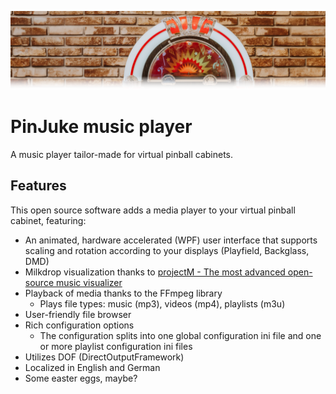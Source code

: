 ![Jukebox](docs/images/jukebox-header.png)

# PinJuke music player

A music player tailor-made for virtual pinball cabinets.

## Features

This open source software adds a media player to your virtual pinball cabinet, featuring:
- An animated, hardware accelerated (WPF) user interface that supports scaling and rotation according to your displays (Playfield, Backglass, DMD)
- Milkdrop visualization thanks to [projectM - The most advanced open-source music visualizer](https://github.com/projectM-visualizer/projectm)
- Playback of media thanks to the FFmpeg library
  - Plays file types: music (mp3), videos (mp4), playlists (m3u)
- User-friendly file browser
- Rich configuration options
  - The configuration splits into one global configuration ini file and one or more playlist configuration ini files
- Utilizes DOF (DirectOutputFramework)
- Localized in English and German
- Some easter eggs, maybe?
